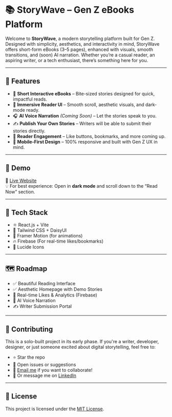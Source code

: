 # 📚 StoryWave – Gen Z eBooks Platform

Welcome to **StoryWave**, a modern storytelling platform built for Gen Z. Designed with simplicity, aesthetics, and interactivity in mind, StoryWave offers short-form eBooks (3–5 pages), enhanced with visuals, smooth transitions, and (soon) AI narration. Whether you’re a casual reader, an aspiring writer, or a tech enthusiast, there’s something here for you.

---

## 🌟 Features

- 📖 **Short Interactive eBooks** – Bite-sized stories designed for quick, impactful reads.
- 🎨 **Immersive Reader UI** – Smooth scroll, aesthetic visuals, and dark-mode ready.
- 🎧 **AI Voice Narration** *(Coming Soon)* – Let the stories speak to you.
- ✍️ **Publish Your Own Stories**  – Writers will be able to submit their stories directly.
- 💬 **Reader Engagement** – Like buttons, bookmarks, and more coming up.
- 🎯 **Mobile-First Design** – 100% responsive and built with Gen Z UX in mind.

---

## 📸 Demo

🔗 [Live Website](https://ebooks-website-2jxv.vercel.app/)  
💡 For best experience: Open in **dark mode** and scroll down to the “Read Now” section.

---

## 🔧 Tech Stack

- ⚛️ React.js + Vite  
- 💨 Tailwind CSS + DaisyUI  
- 🧩 Framer Motion (for animations)  
- 🔥 Firebase (For real-time likes/bookmarks)  
- 💎 Lucide Icons

---

## 🗺️ Roadmap

- ✅ Beautiful Reading Interface  
- ✅ Aesthetic Homepage with Demo Stories  
- 🔄 Real-time Likes & Analytics (Firebase)  
- 🧠 AI Voice Narration  
- ✍️ Writer Submission Portal  

---

## 🤝 Contributing

This is a solo-built project in its early phase. If you're a writer, developer, designer, or just someone excited about digital storytelling, feel free to:

- ⭐ Star the repo
- 🐛 Open issues or suggestions
- 🤝 [Email me](mailto:vaibhavsonawane2345@gmail.com) if you want to collaborate!
- 🤝 Or message me on [LinkedIn](https://www.linkedin.com/in/vaibhavsonawane1/) 

---

## 📜 License

This project is licensed under the [MIT License](LICENSE).
